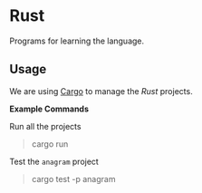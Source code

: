 # Rust

Programs for learning the language.

## Usage

We are using [Cargo](https://doc.rust-lang.org/cargo) to manage the _Rust_ projects.

**Example Commands**

Run all the projects

> cargo run

Test the `anagram` project

> cargo test -p anagram
